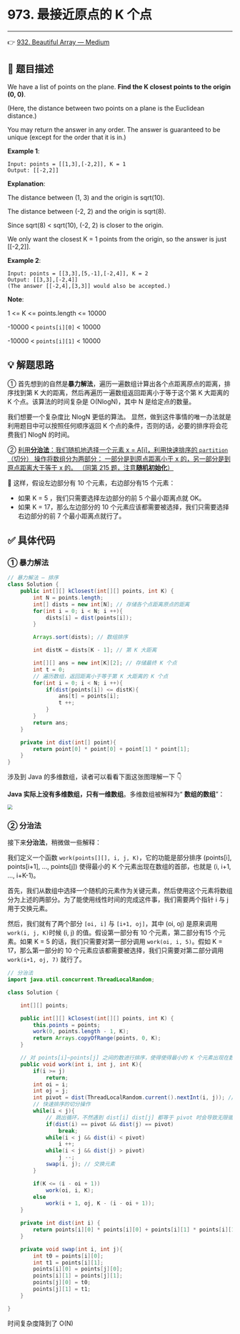 # 973. 最接近原点的 K 个点

---

👉 [932. Beautiful Array — Medium](https://leetcode-cn.com/problems/beautiful-array/)

## 📜 题目描述

We have a list of points on the plane.  **Find the K closest points to the origin (0, 0)**.

(Here, the distance between two points on a plane is the Euclidean distance.)

You may return the answer in any order.  The answer is guaranteed to be unique (except for the order that it is in.)

**Example 1**:

```
Input: points = [[1,3],[-2,2]], K = 1
Output: [[-2,2]]
```

**Explanation**: 

The distance between (1, 3) and the origin is sqrt(10).

The distance between (-2, 2) and the origin is sqrt(8).

Since sqrt(8) < sqrt(10), (-2, 2) is closer to the origin.

We only want the closest K = 1 points from the origin, so the answer is just [[-2,2]].

**Example 2**:

```
Input: points = [[3,3],[5,-1],[-2,4]], K = 2
Output: [[3,3],[-2,4]]
(The answer [[-2,4],[3,3]] would also be accepted.)
```

**Note**:

1 <= K <= points.length <= 10000

-10000 < `points[i][0]` < 10000

-10000 < `points[i][1]` < 10000



## 💡 解题思路

① 首先想到的自然是**暴力解法**，遍历一遍数组计算出各个点距离原点的距离，排序找到第 K 大的距离，然后再遍历一遍数组返回距离小于等于这个第 K 大距离的 K 个点。该算法的时间复杂是 O(NlogN)，其中 N 是给定点的数量。



我们想要一个复杂度比 NlogN 更低的算法。 显然，做到这件事情的唯一办法就是利用题目中可以按照任何顺序返回 K 个点的条件，否则的话，必要的排序将会花费我们 NlogN 的时间。

② <u>利用**分治法**：我们随机地选择一个元素 x = A[i]，利用快速排序的 `partition`（切分） 操作将数组分为两部分： 一部分是到原点距离小于 x 的，另一部分是到原点距离大于等于 x 的。 （同第 215 题，注意**随机初始化**）</u>

💬 这样，假设左边部分有 10 个元素，右边部分有15 个元素：

- 如果 K = 5 ，我们只需要选择左边部分的前 5 个最小距离点就 OK。
- 如果 K = 17，那么左边部分的 10 个元素应该都需要被选择，我们只需要选择右边部分的前 7 个最小距离点就行了。

## ✅ 具体代码

### ① 暴力解法

```java
// 暴力解法 — 排序
class Solution {
    public int[][] kClosest(int[][] points, int K) {
        int N = points.length;
        int[] dists = new int[N]; // 存储各个点距离原点的距离
        for(int i = 0; i < N; i ++){
            dists[i] = dist(points[i]); 
        }

        Arrays.sort(dists); // 数组排序

        int distK = dists[K - 1]; // 第 K 大距离

        int[][] ans = new int[K][2]; // 存储最终 K 个点
        int t = 0;
        // 遍历数组，返回距离小于等于第 K 大距离的 K 个点
        for(int i = 0; i < N; i ++){
            if(dist(points[i]) <= distK){
                ans[t] = points[i];
                t ++;
            }
        }
        return ans;
    }

    private int dist(int[] point){
        return point[0] * point[0] + point[1] * point[1];
    }
}
```

涉及到 Java 的多维数组，读者可以看看下面这张图理解一下 👇

**Java 实际上没有多维数组，只有一维数组**。多维数组被解释为“ **数组的数组**”：

<img src="https://gitee.com/veal98/images/raw/master/img/20200617153937.png" style="zoom: 67%;" />

### ② 分治法

接下来**分治法**，稍微做一些解释：

我们定义一个函数 `work(points[][], i, j, K)`，它的功能是部分排序 (points[i], points[i+1], ..., points[j]) 使得最小的 K 个元素出现在数组的首部，也就是 (i, i+1, ..., i+K-1)。

首先，我们从数组中选择一个随机的元素作为关键元素，然后使用这个元素将数组分为上述的两部分。为了能使用线性时间的完成这件事，我们需要两个指针 i 与 j 用于交换元素。

然后，我们就有了两个部分 `[oi, i]` 与 `[i+1, oj]`，其中 (oi, oj) 是原来调用` work(i, j, K) `时候 (i, j) 的值。假设第一部分有 10 个元素，第二部分有15 个元素。如果 K = 5 的话，我们只需要对第一部分调用 `work(oi, i, 5)`。假如 K = 17，那么第一部分的 10 个元素应该都需要被选择，我们只需要对第二部分调用 `work(i+1, oj, 7)` 就行了。

```java
// 分治法
import java.util.concurrent.ThreadLocalRandom;

class Solution {

    int[][] points;

    public int[][] kClosest(int[][] points, int K) {
        this.points = points;
        work(0, points.length - 1, K);
        return Arrays.copyOfRange(points, 0, K);
    }

    // 对 points[i]~points[j] 之间的数进行排序，使得使得最小的 K 个元素出现在数组的首部
    public void work(int i, int j, int K){
        if(i >= j)
            return;
        int oi = i;
        int oj = j;
        int pivot = dist(ThreadLocalRandom.current().nextInt(i, j)); // 在数组中随机选择一个距离
        // 快速排序的切分操作
        while(i < j){
            // 跳出循环，不然遇到 dist[i] dist[j] 都等于 pivot 时会导致无限循环
            if(dist(i) == pivot && dist(j) == pivot)
                break;
            while(i < j && dist(i) < pivot)
                i ++;
            while(i < j && dist(j) > pivot)
                j --;
            swap(i, j); // 交换元素
        }

        if(K <= (i - oi + 1))
            work(oi, i, K);
        else
            work(i + 1, oj, K - (i - oi + 1));
    }

    private int dist(int i) {
        return points[i][0] * points[i][0] + points[i][1] * points[i][1];
    }

    private void swap(int i, int j){
        int t0 = points[i][0];
        int t1 = points[i][1];
        points[i][0] = points[j][0];
        points[i][1] = points[j][1];
        points[j][0] = t0;
        points[j][1] = t1;
    }

}
```

时间复杂度降到了 O(N)
